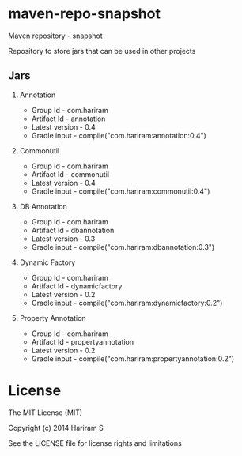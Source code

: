 maven-repo-snapshot
===================
Maven repository - snapshot

Repository to store jars that can be used in other projects

Jars
----
1. Annotation
   - Group Id       - com.hariram
   - Artifact Id    - annotation
   - Latest version - 0.4
   - Gradle input   - compile("com.hariram:annotation:0.4")

2. Commonutil
   - Group Id       - com.hariram
   - Artifact Id    - commonutil
   - Latest version - 0.4
   - Gradle input   - compile("com.hariram:commonutil:0.4")

3. DB Annotation
   - Group Id       - com.hariram
   - Artifact Id    - dbannotation
   - Latest version - 0.3
   - Gradle input   - compile("com.hariram:dbannotation:0.3")

4. Dynamic Factory
   - Group Id       - com.hariram
   - Artifact Id    - dynamicfactory
   - Latest version - 0.2
   - Gradle input   - compile("com.hariram:dynamicfactory:0.2")

5. Property Annotation
   - Group Id       - com.hariram
   - Artifact Id    - propertyannotation
   - Latest version - 0.2
   - Gradle input   - compile("com.hariram:propertyannotation:0.2")
   

License
==========
The MIT License (MIT)

Copyright (c) 2014 Hariram S

See the LICENSE file for license rights and limitations
